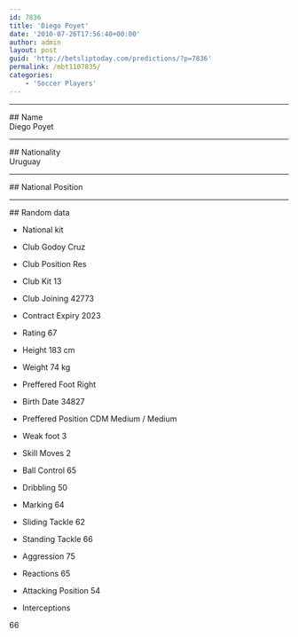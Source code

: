 ```yaml
---
id: 7836
title: 'Diego Poyet'
date: '2010-07-26T17:56:40+00:00'
author: admin
layout: post
guid: 'http://betsliptoday.com/predictions/?p=7836'
permalink: /mbt1107835/
categories:
    - 'Soccer Players'
---
```


- - - - - -

\## Name  
 Diego Poyet

- - - - - -

\## Nationality  
 Uruguay

- - - - - -

\## National Position

- - - - - -

\## Random data

- National kit
- Club
 Godoy Cruz

- Club Position
 Res

- Club Kit
 13

- Club Joining
 42773

- Contract Expiry
 2023

- Rating
 67

- Height
 183 cm

- Weight
 74 kg

- Preffered Foot
 Right

- Birth Date
 34827

- Preffered Position
 CDM Medium / Medium

- Weak foot
 3

- Skill Moves
 2

- Ball Control
 65

- Dribbling
 50

- Marking
 64

- Sliding Tackle
 62

- Standing Tackle
 66

- Aggression
 75

- Reactions
 65

- Attacking Position
 54

- Interceptions

 66